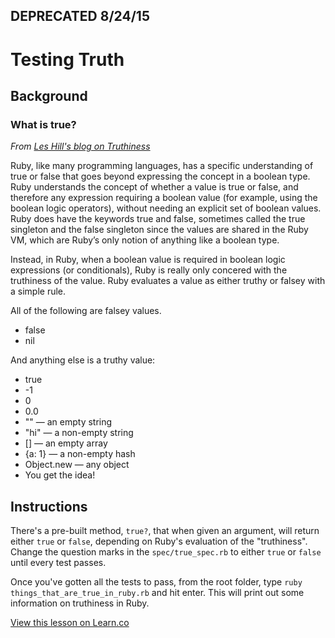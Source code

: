 ## DEPRECATED 8/24/15

# Testing Truth

## Background

### What is true?

_From [Les Hill's blog on Truthiness](http://blog.leshill.org/blog/2012/03/25/a-question-of-truth.html)_

Ruby, like many programming languages, has a specific understanding of true or false that goes beyond expressing the concept in a boolean type. Ruby understands the concept of whether a value is true or false, and therefore any expression requiring a boolean value (for example, using the boolean logic operators), without needing an explicit set of boolean values. Ruby does have the keywords true and false, sometimes called the true singleton and the false singleton since the values are shared in the Ruby VM, which are Ruby’s only notion of anything like a boolean type.

Instead, in Ruby, when a boolean value is required in boolean logic expressions (or conditionals), Ruby is really only concered with the truthiness of the value. Ruby evaluates a value as either truthy or falsey with a simple rule.

All of the following are falsey values.

* false
* nil

And anything else is a truthy value:

* true
* -1
* 0
* 0.0
* "" — an empty string
* "hi" — a non-empty string
* [] — an empty array
* {a: 1} — a non-empty hash
* Object.new — any object
* You get the idea!

## Instructions

There's a pre-built method, `true?`, that when given an argument, will return either `true` or `false`, depending on Ruby's evaluation of the "truthiness". Change the question marks in the `spec/true_spec.rb` to either `true` or `false` until every test passes.

Once you've gotten all the tests to pass, from the root folder, type  `ruby things_that_are_true_in_ruby.rb` and hit enter. This will print out some information on truthiness in Ruby.


<a href='https://learn.co/lessons/testing-truth' data-visibility='hidden'>View this lesson on Learn.co</a>
